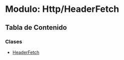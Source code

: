 # Modulo: Http/HeaderFetch

## Tabla de Contenido

### Clases

- [HeaderFetch](../wiki/Http.HeaderFetch.HeaderFetch)
